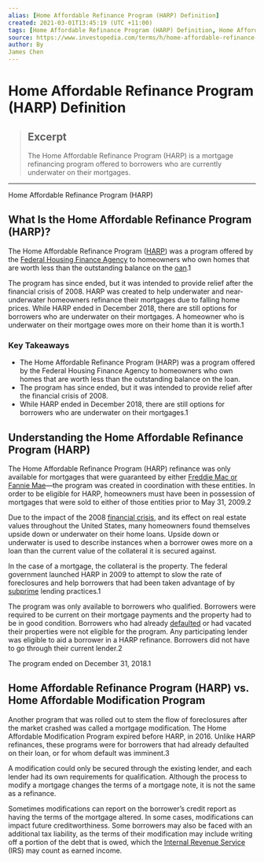 ```yaml
---
alias: [Home Affordable Refinance Program (HARP) Definition]
created: 2021-03-01T13:45:19 (UTC +11:00)
tags: [Home Affordable Refinance Program (HARP) Definition, Home Affordable Refinance Program (HARP)]
source: https://www.investopedia.com/terms/h/home-affordable-refinance-program-harp.asp
author: By
James Chen
---
```


# Home Affordable Refinance Program (HARP) Definition

> ## Excerpt
> The Home Affordable Refinance Program (HARP) is a mortgage refinancing program offered to borrowers who are currently underwater on their mortgages.

---

Home Affordable Refinance Program (HARP)
## What Is the Home Affordable Refinance Program (HARP)?

The Home Affordable Refinance Program ([HARP](https://www.investopedia.com/articles/personal-finance/112415/harp-loan-program-how-does-it-work.asp)) was a program offered by the [Federal Housing Finance Agency](https://www.investopedia.com/terms/f/fhfa.asp) to homeowners who own homes that are worth less than the outstanding balance on the [oan](https://www.investopedia.com/terms/m/mortgage.asp).1

The program has since ended, but it was intended to provide relief after the financial crisis of 2008. HARP was created to help underwater and near-underwater homeowners refinance their mortgages due to falling home prices. While HARP ended in December 2018, there are still options for borrowers who are underwater on their mortgages. A homeowner who is underwater on their mortgage owes more on their home than it is worth.1

### Key Takeaways

-   The Home Affordable Refinance Program (HARP) was a program offered by the Federal Housing Finance Agency to homeowners who own homes that are worth less than the outstanding balance on the loan.
-   The program has since ended, but it was intended to provide relief after the financial crisis of 2008.
-   While HARP ended in December 2018, there are still options for borrowers who are underwater on their mortgages.1

## Understanding the Home Affordable Refinance Program (HARP)

The Home Affordable Refinance Program (HARP) refinance was only available for mortgages that were guaranteed by either [Freddie Mac or Fannie Mae](https://www.investopedia.com/articles/07/fannie-freddie.asp)—the program was created in coordination with these entities. In order to be eligible for HARP, homeowners must have been in possession of mortgages that were sold to either of those entities prior to May 31, 2009.2

Due to the impact of the 2008 [financial crisis](https://www.investopedia.com/terms/f/financial-crisis.asp), and its effect on real estate values throughout the United States, many homeowners found themselves upside down or underwater on their home loans. Upside down or underwater is used to describe instances when a borrower owes more on a loan than the current value of the collateral it is secured against.

In the case of a mortgage, the collateral is the property. The federal government launched HARP in 2009 to attempt to slow the rate of foreclosures and help borrowers that had been taken advantage of by [subprime](https://www.investopedia.com/terms/s/subprime.asp) lending practices.1

The program was only available to borrowers who qualified. Borrowers were required to be current on their mortgage payments and the property had to be in good condition. Borrowers who had already [defaulted](https://www.investopedia.com/terms/d/default2.asp) or had vacated their properties were not eligible for the program. Any participating lender was eligible to aid a borrower in a HARP refinance. Borrowers did not have to go through their current lender.2

The program ended on December 31, 2018.1

## Home Affordable Refinance Program (HARP) vs. Home Affordable Modification Program

Another program that was rolled out to stem the flow of foreclosures after the market crashed was called a mortgage modification. The Home Affordable Modification Program expired before HARP, in 2016. Unlike HARP refinances, these programs were for borrowers that had already defaulted on their loan, or for whom default was imminent.3

A modification could only be secured through the existing lender, and each lender had its own requirements for qualification. Although the process to modify a mortgage changes the terms of a mortgage note, it is not the same as a refinance.

Sometimes modifications can report on the borrower’s credit report as having the terms of the mortgage altered. In some cases, modifications can impact future creditworthiness. Some borrowers may also be faced with an additional tax liability, as the terms of their modification may include writing off a portion of the debt that is owed, which the [Internal Revenue Service](https://www.investopedia.com/terms/i/irs.asp) (IRS) may count as earned income.
